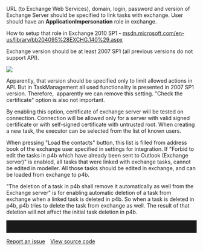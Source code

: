 URL (to Exchange Web Services), domain, login, password and version of
Exchange Server should be specified to link tasks with exchange. User
should have an **ApplicationImpersonation** role in exchange.

<div class="success">
  
How to setup that role in Exchange 2010 SP1 -
[msdn.microsoft.com/en-us/library/bb204095%28EXCHG.140%29.aspx](http://msdn.microsoft.com/en-us/library/bb204095%28EXCHG.140%29.aspx)
  
  </div>
  
  

Exchange version should be at least 2007 SP1 (all previous versions do
not support API).

![](//images.ctfassets.net/utx1h0gfm1om/2C1oU5FgSMoME8YSuE2OE4/6f650b3832ae5cedfa01aeb545723b77/328861.png)

Apparently, that version should be specified only to limit allowed
actions in API. But in TaskManagement all used functionality is
presented in 2007 SP1 version. Therefore,  apparently we can remove this
setting. "Check the certificate" option is also not important.

By enabling this option, certificate of exchange server will be tested
on connection. Connection will be allowed only for a server with valid
signed certificate or with self-signed certificate with untrusted root.
When creating a new task, the executor can be selected from the list of
known users.

When pressing "Load the contacts" button, this list is filled from
address book of the exchange user specified in settings for integration.
If "Forbid to edit the tasks in p4b which have already been sent to
Outlook (Exchange server)" is enabled, all tasks that were linked with
exchange tasks, cannot be edited in modeller. All those tasks should be
edited in exchange, and can be loaded from exchange to p4b.

"The deletion of a task in p4b shall remove it automatically as well
from the Exchange server" is for enabling automatic deletion of a task
from exchange when a linked task is deleted in p4b. So when a task is
deleted in p4b, p4b tries to delete the task from exchange as well. The
result of that deletion will not affect the initial task deletion in
p4b.

<hr style="padding-top:2rem" />
<a href="https://github.com/process4/docs/issues" target="_blank" class="bgw btn btn-primary btn-lg shadow-sm">Report an issue</a>
<a href="https://github.com/process4/docs" target="_blank" class="bgw btn btn-primary btn-lg shadow-sm" style="margin-left:10px;">View source code</a>